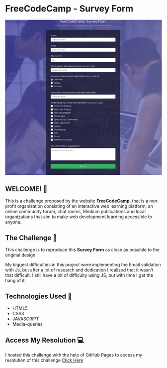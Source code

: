 # FreeCodeCamp - Survey Form

![Design for the FreeCodeCamp](/Assets/Images/screenshot.png)

## WELCOME! 👋

This is a challenge proposed by the website **[FreeCodeCamp](https://www.freecodecamp.org/)**,  that is a non-profit organization consisting of an interactive web learning platform, an online community forum, chat rooms, Medium publications and local organizations that aim to make web development learning accessible to anyone.

## The Challenge 🎯

This challenge is to reproduce this **Survey Form** as close as possible to the original design.

My biggest difficulties in this project were implementing the Email validation with Js, but after a lot of research and dedication I realized that it wasn't that difficult. I still have a bit of difficulty using JS, but with time I get the hang of it.

## Technologies Used 🧩

* HTML5
* CSS3
* JAVASCRIPT
* Media-queries

## Access My Resolution 💻

  I hosted this challenge with the help of GitHub Pages to access my resolution of this challenge [Click Here]( https://samueloliveiraa.github.io/ping-coming-soon-page-master/)

